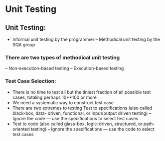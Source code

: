 # Unit Testing

## Unit Testing:
- Informal unit testing by the programmer
– Methodical unit testing by the SQA group

### There are two types of methodical unit testing
– Non-execution-based testing
– Execution-based testing

### Test Case Selection:
- There is no time to test all but the tiniest fraction of all possible test cases, totaling perhaps 10**100 or more
- We need a systematic way to construct test case
- There are two extremes to testing Test to specifications (also called black-box, data-
driven, functional, or input/output driven testing)
– Ignore the code — use the specifications to select test cases
- Test to code (also called glass-box, logic-driven, structured, or path-oriented testing)
– Ignore the specifications — use the code to select test cases
